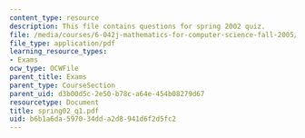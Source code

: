 ```yaml
---
content_type: resource
description: This file contains questions for spring 2002 quiz.
file: /media/courses/6-042j-mathematics-for-computer-science-fall-2005/b6b1a6da597034dda2d8941d6f2d5fc2_spring02_q1.pdf
file_type: application/pdf
learning_resource_types:
- Exams
ocw_type: OCWFile
parent_title: Exams
parent_type: CourseSection
parent_uid: d3b00d5c-2e50-b78c-a64e-454b08279d67
resourcetype: Document
title: spring02_q1.pdf
uid: b6b1a6da-5970-34dd-a2d8-941d6f2d5fc2
---
```

